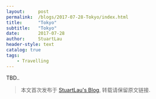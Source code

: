 ```yaml
---
layout:     post
permalink:  /blogs/2017-07-28-Tokyo/index.html
title:      "Tokyo"
subtitle:   "Tokyo"
date:       2017-07-28
author:     StuartLau
header-style: text
catalog: true
tags:
    - Travelling
---
```

TBD..
> 本文首次发布于 [StuartLau's Blog](https://stuartlau.github.io), 转载请保留原文链接.
